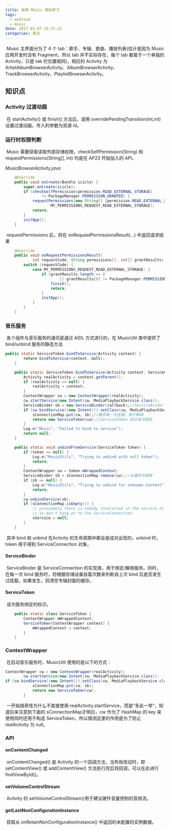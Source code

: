 ```yaml
---
title: 自带 Music 源码学习
tags:
  - android
  - music 
date: 2017-03-07 15:37:22
categories: 笔记
---
```


​	Music 主界面分为了 4 个 tab：歌手、专辑、歌曲、播放列表(估计是因为 Music 应用开发时没有 Fragment，所以 tab 并不实际存在，每个 tab 都属于一个单独的 Activity，只是 tab 栏位置相同)，相应的 Activity 为ArtistAlbumBrowserActivity、AlbumBrowserActivity、TrackBrowserActivity、PlaylistBrowserActivity。

## 知识点

### Activity 过渡动画

​	在 startActivity() 或 finish() 方法后，调用 overridePendingTransition(int,int) 设置过渡动画，传入的参数为资源 Id。

### 运行时权限判断

​	Music 需要获取读取外部存储权限，checkSelfPermission(String) 和 requestPermissions(String[], int) 均是在 AP23 开始加入的 API。

*MusicBrowserActivity.java*

```java
    @Override
    public void onCreate(Bundle icicle) {
        super.onCreate(icicle);
        if (checkSelfPermission(permission.READ_EXTERNAL_STORAGE)
                != PackageManager.PERMISSION_GRANTED) {
            requestPermissions(new String[] {permission.READ_EXTERNAL_STORAGE},
                    MY_PERMISSIONS_REQUEST_READ_EXTERNAL_STORAGE);
            return;
        }
        initApp();
    }
```

​	requestPermissions 后，将在 onRequestPermissionsResult(…) 中返回请求结果

```java
    @Override
    public void onRequestPermissionsResult(
            int requestCode, String permissions[], int[] grantResults) {
        switch (requestCode) {
            case MY_PERMISSIONS_REQUEST_READ_EXTERNAL_STORAGE: {
                if (grantResults.length == 0
                        || grantResults[0] != PackageManager.PERMISSION_GRANTED) {
                    finish();
                    return;
                }
                initApp();
            }
        }
    }
```
### 音乐服务

​	各个组件与音乐服务的通讯是通过 AIDL 方式进行的，在 MusicUtil 类中提供了 bind/unbind 服务的静态方法

```java
public static ServiceToken bindToService(Activity context) {
        return bindToService(context, null);
    }

    public static ServiceToken bindToService(Activity context, ServiceConnection callback) {
        Activity realActivity = context.getParent();
        if (realActivity == null) {
            realActivity = context;
        }
        ContextWrapper cw = new ContextWrapper(realActivity);
        cw.startService(new Intent(cw, MediaPlaybackService.class));
        ServiceBinder sb = new ServiceBinder(callback);//ServiceBinder 是 ServiceConnection 的实现
        if (cw.bindService((new Intent()).setClass(cw, MediaPlaybackService.class), sb, 0)) {
            sConnectionMap.put(cw, sb);//缓存每一次连接，用于解绑
            return new ServiceToken(cw);//ServiceToken 标识本次绑定
        }
        Log.e("Music", "Failed to bind to service");
        return null;
    }

    public static void unbindFromService(ServiceToken token) {
        if (token == null) {
            Log.e("MusicUtils", "Trying to unbind with null token");
            return;
        }
        ContextWrapper cw = token.mWrappedContext;
        ServiceBinder sb = sConnectionMap.remove(cw);//从缓存中移除
        if (sb == null) {
            Log.e("MusicUtils", "Trying to unbind for unknown Context");
            return;
        }
        cw.unbindService(sb);
        if (sConnectionMap.isEmpty()) {
            // presumably there is nobody interested in the service at this point,
            // so don't hang on to the ServiceConnection
            sService = null;
        }
    }
```

​	其中 bind 和 unbind 在Activity 的生命周期中都会是成对出现的，unbind 时，token 用于得到 ServiceConnection 对象。

#### ServiceBinder

​	ServiceBinder 是 ServiceConnection 的实现类，用于绑定/解绑服务。同时，在每一次 bind 服务时，将根据存储设备挂载次数来判断自上次 bind 后是否发生过挂载，如果发生，则清空专辑封面的缓存。



#### ServiceToken

​	该次服务绑定的标识。

```java
    public static class ServiceToken {
        ContextWrapper mWrappedContext;
        ServiceToken(ContextWrapper context) {
            mWrappedContext = context;
        }
    }
```



### ContextWrapper

​	在启动音乐服务时，MusicUtil 使用的是以下的方式：

```java
ContextWrapper cw = new ContextWrapper(realActivity);
        cw.startService(new Intent(cw, MediaPlaybackService.class));
if (cw.bindService((new Intent()).setClass(cw, MediaPlaybackService.class), sb, 0)) {
            sConnectionMap.put(cw, sb);
            return new ServiceToken(cw);
        }
```

​	 一开始很奇怪为什么不直接使用 realActivity.startService，而是“多此一举”，知道后来注意到下面的 sConnectionMap才明白，cw 作为了 HashMap 的 key 来使用同时还用于构造 ServiceToken，所以猜测这里的作用是为了防止 realActivity 为 null。 



### API

#### onContentChanged

​	onContentChanged() 是 Activity 的一个回调方法，当布局改动时，即 setContentView() 或 addContentView() 方法执行完后将回调，可以在此进行 findViewById()。



#### setVolumeControlStream

​	Activity 的 setVolumeControlStream()用于建议硬件音量控制的音频流。



#### getLastNonConfigurationInstance

​	获取从 onRetainNonConfigurationInstance() 中返回的未配置的实例数据。



